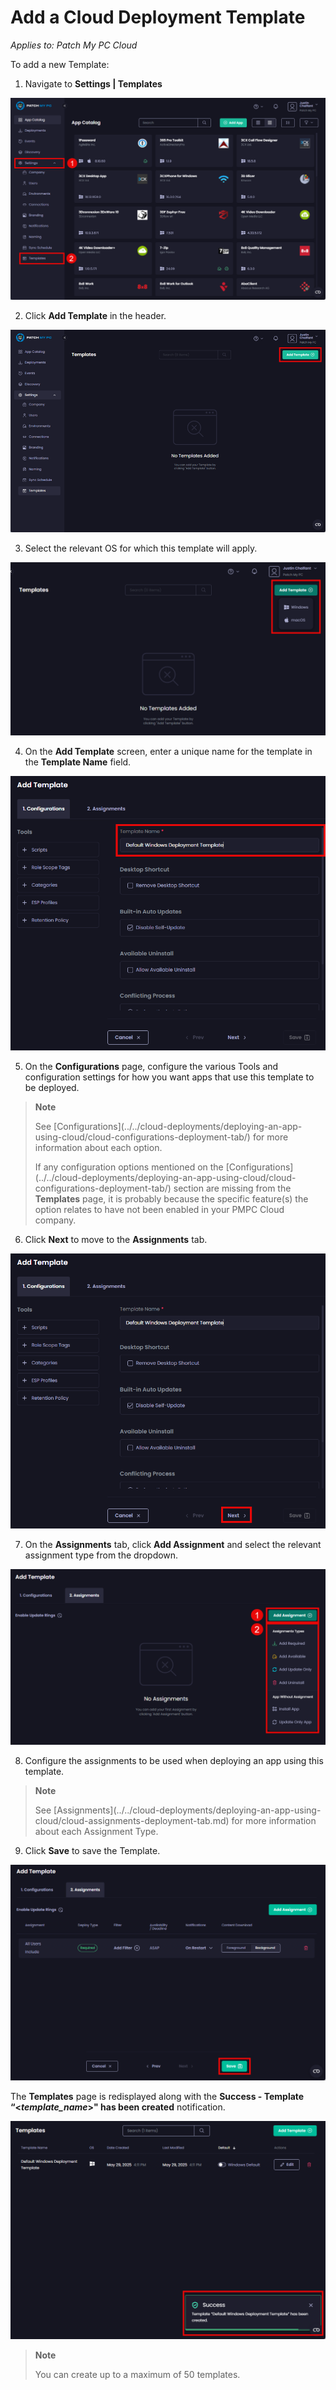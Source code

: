 # Add a Cloud Deployment Template

_Applies to: Patch My PC Cloud_

To add a new Template:

1. Navigate to <strong>Settings | Templates</strong>

![Navigating to “Settings | Templates”](/_images/image-(2321).png "Navigating to “Settings | Templates”")

2. Click <strong>Add Template</strong> in the header.

![Clicking “Add Template”](/_images/image-(2322).png "Clicking “Add Template”")

3. Select the relevant OS for which this template will apply.

![Selecting the relevant OS this Template will apply to](/_images/image-(2611).png "Selecting the relevant OS this Template will apply to")

4. On the <strong>Add Template</strong> screen, enter a unique name for the template in the <strong>Template Name</strong> field.

![Entering a unique name for the Template in the “Template Name” field](/_images/image-(2609).png "Entering a unique name for the Template in the “Template Name” field")

5. On the <strong>Configurations</strong> page, configure the various Tools and configuration settings for how you want apps that use this template to be deployed.

<blockquote class="wp-block-quote">
<p><strong>Note</strong></p>
<p>See [Configurations](../../cloud-deployments/deploying-an-app-using-cloud/cloud-configurations-deployment-tab/) for more information about each option.</p>
<p>If any configuration options mentioned on the [Configurations](../../cloud-deployments/deploying-an-app-using-cloud/cloud-configurations-deployment-tab/) section are missing from the <strong>Templates</strong> page, it is probably because the specific feature(s) the option relates to have not been enabled in your PMPC Cloud company.</p>
</blockquote>

6. Click <strong>Next</strong> to move to the <strong>Assignments</strong> tab.

![Clicking “Next” to move to the “Assignments” tab](/_images/image-(2610).png "Clicking “Next” to move to the “Assignments” tab")

7. On the <strong>Assignments</strong> tab, click <strong>Add Assignment</strong> and select the relevant assignment type from the dropdown.

![Clicking “Add Assignment” and select the relevant assignment type](/_images/image-(2612).png "Clicking “Add Assignment” and select the relevant assignment type")

8. Configure the assignments to be used when deploying an app using this template.

<blockquote class="wp-block-quote">
<p><strong>Note</strong></p>
<p>See [Assignments](../../cloud-deployments/deploying-an-app-using-cloud/cloud-assignments-deployment-tab.md) for more information about each Assignment Type.</p>
</blockquote>

9. Click <strong>Save</strong> to save the Template.

![Clicking “Save” to save the Template](/_images/image-(2613).png "Clicking “Save” to save the Template")

The <strong>Templates</strong> page is redisplayed along with the <strong>Success - Template “<</strong>_<strong>template\_name</strong>_<strong>>" has been created</strong> notification.

![“Templates” redisplayed along with “Success” notification](/_images/image-(2614).png "“Templates” redisplayed along with “Success” notification")

<blockquote class="wp-block-quote">
<p><strong>Note</strong></p>
<p>You can create up to a maximum of 50 templates.</p>
</blockquote>